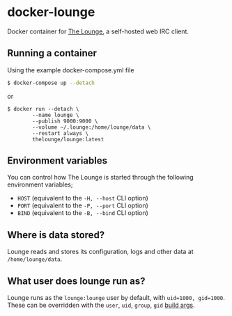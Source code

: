 # docker-lounge

Docker container for [The Lounge](https://thelounge.github.io/), a self-hosted web IRC client.

## Running a container

Using the example docker-compose.yml file
```sh
$ docker-compose up --detach
```

or

```
$ docker run --detach \
		--name lounge \
		--publish 9000:9000 \
		--volume ~/.lounge:/home/lounge/data \
		--restart always \
		thelounge/lounge:latest
```

## Environment variables

You can control how The Lounge is started through the following environment variables;

- `HOST` (equivalent to the `-H, --host` CLI option)
- `PORT` (equivalent to the `-P, --port` CLI option)
- `BIND` (equivalent to the `-B, --bind` CLI option)

## Where is data stored?

Lounge reads and stores its configuration, logs and other data at `/home/lounge/data`.

## What user does lounge run as?

Lounge runs as the `lounge:lounge` user by default, with `uid=1000, gid=1000`. These can be
overridden with the `user`, `uid`, `group`, `gid` [build args](https://docs.docker.com/engine/reference/commandline/build/#set-build-time-variables-build-arg).

